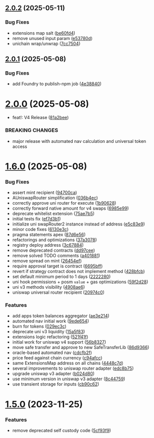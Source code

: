 ## [2.0.2](https://github.com/rigoblock/v3-contracts/compare/v2.0.1...v2.0.2) (2025-05-11)


### Bug Fixes

* extensions map salt ([be60fd4](https://github.com/rigoblock/v3-contracts/commit/be60fd45e2c9401e34da71a2ebcb45c3f10717a2))
* remove unused input param ([e53780d](https://github.com/rigoblock/v3-contracts/commit/e53780da1cf0961181110c14a33269b548a1bb0a))
* unichain wrap/unwrap ([7cc7504](https://github.com/rigoblock/v3-contracts/commit/7cc7504f527cf9032f92b6c2bb6c473625fd9979))



## [2.0.1](https://github.com/rigoblock/v3-contracts/compare/v2.0.0...v2.0.1) (2025-05-08)


### Bug Fixes

* add Foundry to publish-npm job ([4e38840](https://github.com/rigoblock/v3-contracts/commit/4e388408996aecb703a7579d607ce5e0778cf35e))



# [2.0.0](https://github.com/rigoblock/v3-contracts/compare/v1.6.0...v2.0.0) (2025-05-08)


* feat!: V4 Release ([81a2bee](https://github.com/rigoblock/v3-contracts/commit/81a2bee78126efe83bd375fd7ea58e87c20faca0))


### BREAKING CHANGES

* major release with automated nav calculation and universal token access



# [1.6.0](https://github.com/rigoblock/v3-contracts/compare/v1.5.0...v1.6.0) (2025-05-08)


### Bug Fixes

* assert mint recipient ([94700ca](https://github.com/rigoblock/v3-contracts/commit/94700cab140ae0f576d273d3b1165d2c8df5475e))
* AUniswapRouter simplification ([036b4ec](https://github.com/rigoblock/v3-contracts/commit/036b4ecfbb0be0b7f95474fc325d02ea4ab21a3e))
* correctly approve uni router for execute ([1b90628](https://github.com/rigoblock/v3-contracts/commit/1b90628258e2eb77317c3579fe7b0be65cfd4221))
* correctly forward native amount for v4 swaps ([6985e99](https://github.com/rigoblock/v3-contracts/commit/6985e9946d7a6b6511954be9f68858425ea95c26))
* deprecate whitelist extension ([75ae7b5](https://github.com/rigoblock/v3-contracts/commit/75ae7b58c8526716a445c542c34bf2683acaf538))
* initial tests fix ([ef7d3b1](https://github.com/rigoblock/v3-contracts/commit/ef7d3b19c72d2fb2e75d78fbb89cb0523f2a02e3))
* initialize uni swapRouter2 instance instead of address ([e5c83e9](https://github.com/rigoblock/v3-contracts/commit/e5c83e9a35197da008acd41f31bb701dffc9d915))
* minor code fixes ([6130e3c](https://github.com/rigoblock/v3-contracts/commit/6130e3c8d010d3a04a4dc5a4d5074cf80697a01e))
* pragma statements apex ([87d6e56](https://github.com/rigoblock/v3-contracts/commit/87d6e5619ecd2a133f4b4d2c8e378d0a62332de5))
* refactorings and optimizations ([37a3078](https://github.com/rigoblock/v3-contracts/commit/37a30783b2fdc305df6467661574d0d096e062b6))
* registry deploy address ([3c67884](https://github.com/rigoblock/v3-contracts/commit/3c67884fc5a1c624d589b3ba71d26dfb3e3ef7f0))
* remove deprecated contracts ([dd97cee](https://github.com/rigoblock/v3-contracts/commit/dd97cee830900882564bfb2ad27fc496d845b819))
* remove solved TODO comments ([a401881](https://github.com/rigoblock/v3-contracts/commit/a401881a17f0b8707b9ef0b70a66b13d8851dfc1))
* remove spread on mint ([26454ef](https://github.com/rigoblock/v3-contracts/commit/26454ef3b9abbb50efe68bfba82857be9a0275b7))
* require approval target is contract ([6695bff](https://github.com/rigoblock/v3-contracts/commit/6695bfffec029319f08b5331f815074b7cc5c797))
* revert if strategy contract does not implement method ([428bfcb](https://github.com/rigoblock/v3-contracts/commit/428bfcb39e303282e7efae4d949d07469c44924f))
* set default minimum period to 1 days ([2222280](https://github.com/rigoblock/v3-contracts/commit/22222801d2aa3ca6c56bab10a60eecea366f5836))
* uni hook permissions + posm `value` + gas optimizations ([59f2d28](https://github.com/rigoblock/v3-contracts/commit/59f2d28094844645e4e91e16bb00b69204e967e2))
* uni v3 methods visibility ([4908ae6](https://github.com/rigoblock/v3-contracts/commit/4908ae68d2f2217db6072dc3debd27aba6c02c13))
* uniswap universal router recipient ([20974c0](https://github.com/rigoblock/v3-contracts/commit/20974c03401c093a0687aad47b430b0220de1a8e))


### Features

* add apps token balances aggregator ([ae3e214](https://github.com/rigoblock/v3-contracts/commit/ae3e214f824d94c3a27cad51a26cdd6388e2d7dd))
* automated nav initial work ([9ede654](https://github.com/rigoblock/v3-contracts/commit/9ede6540574bed6f80f71eb6d946dd646e8b1e1a))
* burn for tokens ([029ec3c](https://github.com/rigoblock/v3-contracts/commit/029ec3c62391234c08a087610bce4a1536dc1f8c))
* deprecate uni v3 liquidity ([15a5f83](https://github.com/rigoblock/v3-contracts/commit/15a5f83ecbdaa83f904ce9bab7a03a2200227e45))
* extensions logic refactoring ([521f41f](https://github.com/rigoblock/v3-contracts/commit/521f41f6b1643fa1f21ae0fc242d9474a262cc16))
* initial work for uniswap v4 support ([56b8327](https://github.com/rigoblock/v3-contracts/commit/56b8327f264f87df5bf2174d56fdd159f16d6ee8))
* move safe transfer and approve to new SafeTransferLib ([86d9366](https://github.com/rigoblock/v3-contracts/commit/86d9366dffbd6dbc3d48becf56c1cee6ec3f6c2f))
* oracle-based automated nav ([cdcfb2f](https://github.com/rigoblock/v3-contracts/commit/cdcfb2f731db75800d5a1a89aa710c36d4c231b4))
* price feed against chain currency ([c94afcc](https://github.com/rigoblock/v3-contracts/commit/c94afcc588020bba653f98e3b863a230f84b35ff))
* same ExtensionsMap address on all chains ([4448c7d](https://github.com/rigoblock/v3-contracts/commit/4448c7dfdcd8186b4d5af7c3d2a6d6076f2a6258))
* several improvements to uniswap router adapter ([edc8b75](https://github.com/rigoblock/v3-contracts/commit/edc8b7544fabb46a097dade6849a51a6be04afde))
* upgrade uniswap v3 adapter ([b024d80](https://github.com/rigoblock/v3-contracts/commit/b024d806a15c6ae29948ee315a578eed6091363a))
* use minimum version in uniswap v3 adapter ([8c44759](https://github.com/rigoblock/v3-contracts/commit/8c4475928c9b9ab9c971161d98f0d328d7f886a6))
* use transient storage for inputs ([cb90c62](https://github.com/rigoblock/v3-contracts/commit/cb90c6230a31448828f13f4697dc12e5867c576a))



# [1.5.0](https://github.com/rigoblock/v3-contracts/compare/v1.4.2...v1.5.0) (2023-11-25)


### Features

* remove deprecated self custody code ([5cf93f9](https://github.com/rigoblock/v3-contracts/commit/5cf93f919ae8be69b35ae893caf4e62bfae3bc78))



